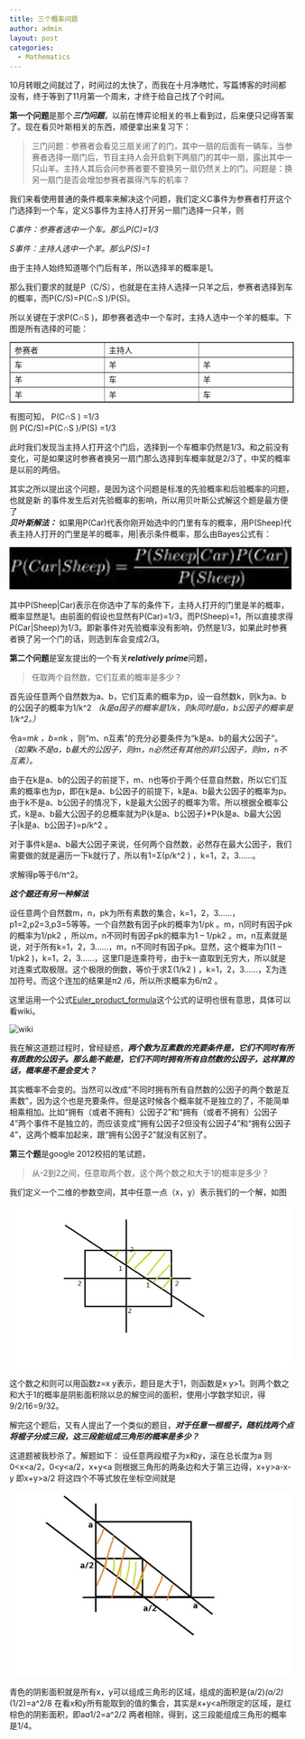 ```yaml
---
title: 三个概率问题
author: admin
layout: post
categories:
  - Mathematics
---
```


10月转眼之间就过了，时间过的太快了，而我在十月净瞎忙，写篇博客的时间都没有，终于等到了11月第一个周末，才终于给自己找了个时间。

**第一个问题**是那个***三门问题***，以前在博弈论相关的书上看到过，后来便只记得答案了。现在看贝叶斯相关的东西，顺便拿出来复习下：

> 三门问题：参赛者会看见三扇关闭了的门，其中一扇的后面有一辆车，当参赛者选择一扇门后，节目主持人会开启剩下两扇门的其中一扇，露出其中一只山羊。主持人其后会问参赛者要不要换另一扇仍然关上的门。问题是：换另一扇门是否会增加参赛者赢得汽车的机率？



我们来看使用普通的条件概率来解决这个问题，我们定义C事件为参赛者打开这个门选择到一个车，定义S事件为主持人打开另一扇门选择一只羊，则

*C事件：参赛者选中一个车。那么P(C)=1/3*

*S事件：主持人选中一个羊。那么P(S)=1*

由于主持人始终知道哪个门后有羊，所以选择羊的概率是1。

那么我们要求的就是P（C/S），也就是在主持人选择一只羊之后，参赛者选择到车的概率，而P(C/S)=P(C∩S )/P(S)。

所以关键在于求P(C∩S )，即参赛者选中一个车时，主持人选中一个羊的概率。下图是所有选择的可能：

<table border="1" cellspacing="0" cellpadding="0">
<tbody>
<tr>
<td valign="top" width="189">参赛者</td>
<td valign="top" width="189">主持人</td>
<td valign="top" width="189"></td>
</tr>
<tr>
<td valign="top" width="189">车</td>
<td valign="top" width="189">羊</td>
<td valign="top" width="189">羊</td>
</tr>
<tr>
<td valign="top" width="189">羊</td>
<td valign="top" width="189">车</td>
<td valign="top" width="189">羊</td>
</tr>
<tr>
<td valign="top" width="189">羊</td>
<td valign="top" width="189">羊</td>
<td valign="top" width="189">车</td>
</tr>
</tbody>
</table>

有图可知， P(C∩S ) =1/3  
则 P(C/S)=P(C∩S )/P(S) =1/3  

此时我们发现当主持人打开这个门后，选择到一个车概率仍然是1/3。和之前没有变化，可是如果这时参赛者换另一扇门那么选择到车概率就是2/3了，中奖的概率是以前的两倍。  

其实之所以提出这个问题，是因为这个问题是标准的先验概率和后验概率的问题，也就是新
的事件发生后对先验概率的影响，所以用贝叶斯公式解这个题是最方便了  
***贝叶斯解法：***
如果用P(Car)代表你刚开始选中的门里有车的概率，用P(Sheep)代表主持人打开的门里是羊的概率，用|表示条件概率，那么由Bayes公式有：

![qwe](/assets/images/2012/11/qwe.jpg)

其中P(Sheep|Car)表示在你选中了车的条件下，主持人打开的门里是羊的概率，概率显然是1。由前面的假设也显然有P(Car)=1/3，而P(Sheep)=1，所以直接求得 P(Car|Sheep)为1/3。即新事件对先验概率没有影响，仍然是1/3，如果此时参赛者换了另一个门的话，则选到车会变成2/3。





**第二个问题**是室友提出的一个有关***relatively prime***问题，

> 任取两个自然数，它们互素的概率是多少？



首先设任意两个自然数为a、b，它们互素的概率为p，设一自然数k，则k为a、b的公因子的概率为1/k^2 *（k是a因子的概率是1/k，则k同时是a，b公因子的概率是1/k^2。）*

令a=m*k ，b=n*k ，则“m、n互素”的充分必要条件为“k是a、b的最大公因子”。*（如果k不是a，b最大的公因子，则m，n必然还有其他的非1公因子，则m，n不互素）。*

由于在k是a、b的公因子的前提下，m、n也等价于两个任意自然数，所以它们互素的概率也为p，即在k是a、b公因子的前提下，k是a、b最大公因子的概率为p。由于k不是a、b公因子的情况下，k是最大公因子的概率为零。所以根据全概率公式，k是a、b最大公因子的总概率就为P{k是a、b公因子}*P{k是a、b最大公因子|k是a、b公因子}=p/k^2 。

对于事件k是a、b最大公因子来说，任何两个自然数，必然存在最大公因子，我们需要做的就是遍历一下k就行了，所以有1=Σ(p/k^2 ) ，k=1，2，3……。

求解得p等于6/π^2。



***这个题还有另一种解法***

设任意两个自然数m，n，pk为所有素数的集合，k=1，2，3……，p1=2,p2=3,p3=5等等。一个自然数有因子pk的概率为1/pk 。m，n同时有因子pk的概率为1/pk2 ，所以m，n不同时有因子pk的概率为1 – 1/pk2 。m，n互素就是说，对于所有k=1，2，3……，m，n不同时有因子pk。显然，这个概率为Π(1 – 1/pk2 )，k=1，2，3……，这里Π是连乘符号，由于k一直取到无穷大，所以就是对连乘式取极限。这个极限的倒数，等价于求Σ(1/k2 ) ，k=1，2，3……，Σ为连加符号。而这个连加的结果是π2 /6，所以所求概率为6/π2 。

这里运用一个公式[Euler\_product\_formula](http://en.wikipedia.org/wiki/Riemann_zeta_function#Euler_product_formula)这个公式的证明也很有意思，具体可以看wiki。

![wiki](http://upload.wikimedia.org/math/f/0/9/f09c1ab054961b1ac925676de6d25577.png)

我在解这道题过程时，曾经疑惑，***两个数为互素数的充要条件是，它们不同时有所有质数的公因子。那么能不能是，***它们***不同时拥有所有自然数的公因子，这样算的话，概率是不是会变大？***

其实概率不会变的。当然可以改成“不同时拥有所有自然数的公因子的两个数是互素数”，因为这个也是充要条件。但是这时候各个概率就不是独立的了，不能简单相乘相加。比如“拥有（或者不拥有）公因子2”和“拥有（或者不拥有）公因子4”两个事件不是独立的，而应该变成“拥有公因子2但没有公因子4”和“拥有公因子4”，这两个概率加起来，跟“拥有公因子2”就没有区别了。




**第三个题**是google 2012校招的笔试题，

> 从-2到2之间，任意取两个数，这个两个数之和大于1的概率是多少？


我们定义一个二维的参数空间，其中任意一点（x，y）表示我们的一个解，如图

![4](/assets/images/2012/11/4.jpg)

这个数之和则可以用函数z=x y表示，题目是大于1，则函数是x y>1。则两个数之和大于1的概率是阴影面积除以总的解空间的面积，使用小学数学知识，得9/2/16=9/32。



解完这个题后，又有人提出了一个类似的题目，***对于任意一根棍子，随机找两个点将棍子分成三段，这三段能组成三角形的概率是多少？***

这道题被我秒杀了。解题如下：
设任意两段棍子为x和y，滚在总长度为a
则 0<x<a/2，0<y<a/2，x+y<a
则根据三角形的两条边和大于第三边得，x+y>a-x-y
即x+y>a/2
将这四个不等式放在坐标空间就是

![3](/assets/images/2012/11/3.jpg)

青色的阴影面积就是所有x，y可以组成三角形的区域，组成的面积是(a/2)*(a/2)*(1/2)=a^2/8
在看x和y所有能取到的值的集合，其实是x+y<a所限定的区域，是红棕色的阴影面积，即a*a*1/2=a^2/2
两者相除，得到，这三段能组成三角形的概率是1/4。